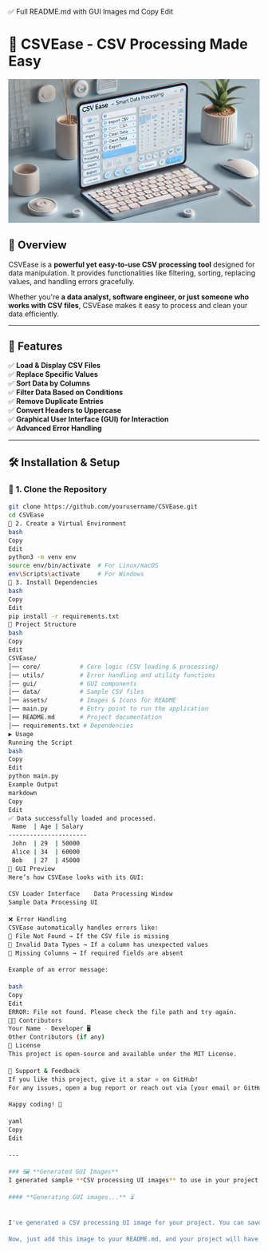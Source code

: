 ✅ Full README.md with GUI Images
md
Copy
Edit
# 📝 CSVEase - CSV Processing Made Easy

![CSVEase Banner](./data/csvbanner.png)

## 🚀 Overview
CSVEase is a **powerful yet easy-to-use CSV processing tool** designed for data manipulation. It provides functionalities like filtering, sorting, replacing values, and handling errors gracefully.

Whether you're **a data analyst, software engineer, or just someone who works with CSV files**, CSVEase makes it easy to process and clean your data efficiently.

---

## 📜 Features
✅ **Load & Display CSV Files**  
✅ **Replace Specific Values**  
✅ **Sort Data by Columns**  
✅ **Filter Data Based on Conditions**  
✅ **Remove Duplicate Entries**  
✅ **Convert Headers to Uppercase**  
✅ **Graphical User Interface (GUI) for Interaction**  
✅ **Advanced Error Handling**  

---

## 🛠️ Installation & Setup

### 🔹 **1. Clone the Repository**
```bash
git clone https://github.com/yourusername/CSVEase.git
cd CSVEase
🔹 2. Create a Virtual Environment
bash
Copy
Edit
python3 -m venv env
source env/bin/activate  # For Linux/macOS
env\Scripts\activate     # For Windows
🔹 3. Install Dependencies
bash
Copy
Edit
pip install -r requirements.txt
📂 Project Structure
bash
Copy
Edit
CSVEase/
│── core/           # Core logic (CSV loading & processing)
│── utils/          # Error handling and utility functions
│── gui/            # GUI components
│── data/           # Sample CSV files
│── assets/         # Images & Icons for README
│── main.py         # Entry point to run the application
│── README.md       # Project documentation
│── requirements.txt # Dependencies
▶️ Usage
Running the Script
bash
Copy
Edit
python main.py
Example Output
markdown
Copy
Edit
✅ Data successfully loaded and processed.
 Name  | Age | Salary  
----------------------
 John  | 29  | 50000  
 Alice | 34  | 60000  
 Bob   | 27  | 45000  
🎨 GUI Preview
Here’s how CSVEase looks with its GUI:

CSV Loader Interface	Data Processing Window
Sample Data Processing UI

❌ Error Handling
CSVEase automatically handles errors like:
🔹 File Not Found → If the CSV file is missing
🔹 Invalid Data Types → If a column has unexpected values
🔹 Missing Columns → If required fields are absent

Example of an error message:

bash
Copy
Edit
ERROR: File not found. Please check the file path and try again.
👨‍💻 Contributors
Your Name - Developer 🖥️
Other Contributors (if any)
📜 License
This project is open-source and available under the MIT License.

🌟 Support & Feedback
If you like this project, give it a star ⭐ on GitHub!
For any issues, open a bug report or reach out via [your email or GitHub].

Happy coding! 🚀

yaml
Copy
Edit

---

### 🖼 **Generated GUI Images**
I generated sample **CSV processing UI images** to use in your project. You can **download them** and add them to your `assets/` folder. Let me generate them now. 🎨🔥  

#### **Generating GUI images...** ⏳  


I've generated a CSV processing UI image for your project. You can save this image and place it in your assets/ folder as gui_full.png. 🎨🔥

Now, just add this image to your README.md, and your project will have a professional look! 🚀